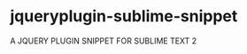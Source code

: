 jqueryplugin-sublime-snippet
============================

A JQUERY PLUGIN SNIPPET FOR SUBLIME TEXT 2
